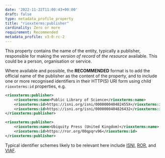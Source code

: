 ```yaml
---
date: '2022-11-22T11:00:43+00:00'
draft: false
type: metadata_profile_property
title: "rioxxterms:publisher"
cardinality: Zero or more
requirement: Recommended
metadata_profile: v3-0-rc-2
---
```


This property contains the name of the entity, typically a publisher, responsible for making the *version of record* of *the resource* available. This could be a person, organisation or service.


Where available and possible, the **RECOMMENDED** format is to add the official name of the publisher as the content of the property, and to include one or more recognised identifiers in their HTTP(S) URI form using child `rioxxterms:id` properties, e.g.
```xml
<rioxxterms:publisher>
    <rioxxterms:name>Public Library of Science</rioxxterms:name>
    <rioxxterms:id>https://isni.org/isni/000000040482455X</rioxxterms:id>
    <rioxxterms:id>https://isni.org/isni/0000000404826432</rioxxterms:id>
</rioxxterms:publisher>
```

```xml
<rioxxterms:publisher>
    <rioxxterms:name>Ubiquity Press (United Kingdom)</rioxxterms:name>
    <rioxxterms:id>https://ror.org/00qpqrv96</rioxxterms:id>
</rioxxterms:publisher>
```

Typical identifier schemes likely to be relevant here include [ISNI](https://isni.org/), [ROR](https://ror.org/), and [VIAF](http://viaf.org/). 
